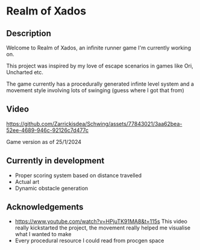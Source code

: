 # Realm of Xados

## Description
Welcome to Realm of Xados, an infinite runner game I'm currently working on.

This project was inspired by my love of escape scenarios in games like Ori, Uncharted etc.

The game currently has a procedurally generated infinte level system and a movement style involving lots of swinging (guess where I got that from)

## Video


https://github.com/Zarrickisdea/Schwing/assets/77843021/3aa62bea-52ee-4689-946c-92126c7d477c


Game version as of 25/1/2024



## Currently in development
- Proper scoring system based on distance travelled
- Actual art
- Dynamic obstacle generation

## Acknowledgements
- https://www.youtube.com/watch?v=HPjuTK91MA8&t=115s
This video really kickstarted the project, the movement really helped me visualise what I wanted to make
- Every procedural resource I could read from procgen space

